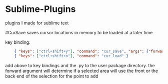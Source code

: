 # Sublime-Plugins
plugins I made for sublime text


#CurSave
saves cursor locations in memory to be loaded at a later time

key binding:
~~~ Json
    { "keys": ["ctrl+shift+y"], "command": "cur_save", "args": {"forward": false} },
    { "keys": ["ctrl+shift+o"], "command": "cur_load" }
~~~

add above to key bindings and the .py to the user package directory. 
the forward argument will determine if a selected area will use the front or the back end of the selection for the point to add

